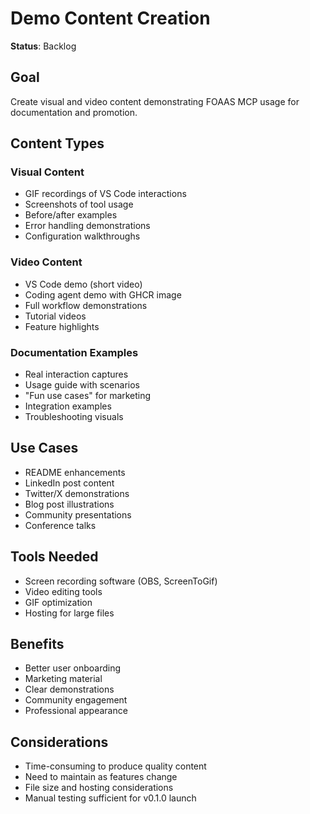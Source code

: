 # Demo Content Creation

**Status**: Backlog

## Goal

Create visual and video content demonstrating FOAAS MCP usage for documentation and promotion.

## Content Types

### Visual Content
- GIF recordings of VS Code interactions
- Screenshots of tool usage
- Before/after examples
- Error handling demonstrations
- Configuration walkthroughs

### Video Content
- VS Code demo (short video)
- Coding agent demo with GHCR image
- Full workflow demonstrations
- Tutorial videos
- Feature highlights

### Documentation Examples
- Real interaction captures
- Usage guide with scenarios
- "Fun use cases" for marketing
- Integration examples
- Troubleshooting visuals

## Use Cases

- README enhancements
- LinkedIn post content
- Twitter/X demonstrations
- Blog post illustrations
- Community presentations
- Conference talks

## Tools Needed

- Screen recording software (OBS, ScreenToGif)
- Video editing tools
- GIF optimization
- Hosting for large files

## Benefits

- Better user onboarding
- Marketing material
- Clear demonstrations
- Community engagement
- Professional appearance

## Considerations

- Time-consuming to produce quality content
- Need to maintain as features change
- File size and hosting considerations
- Manual testing sufficient for v0.1.0 launch

